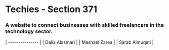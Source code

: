 # Techies - Section 371
### A website to connect businesses with skilled freelancers in the technology sector. 





| --------------- |
| Dalia Alasmari   |
| Mashael Zarea     | 
| Sarab Almuqati     |
